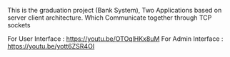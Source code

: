 This is the graduation project (Bank System), 
Two Applications based on server client architecture. Which Communicate together through TCP sockets

For User Interface : https://youtu.be/OTOqlHKx8uM
For Admin Interface : https://youtu.be/yott6ZSR4OI

